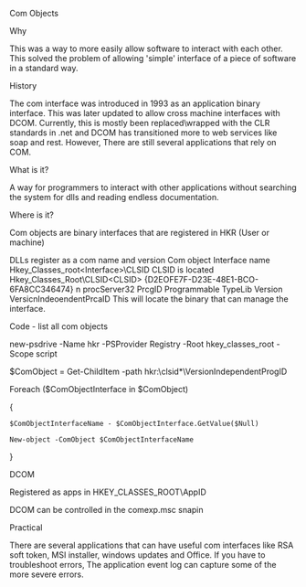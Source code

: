 Com Objects

 

Why

This was a way to more easily allow software to interact with each other. This solved the problem of allowing 'simple' interface of a piece of software in a standard way.

 

History

The com interface was introduced in 1993 as an application binary interface. This was later updated to allow cross machine interfaces with DCOM. Currently, this is mostly been replaced\wrapped with the CLR standards in .net and DCOM has transitioned more to web services like soap and rest. However, There are still several applications that rely on COM.

 

What is it?

A way for programmers to interact with other applications without searching the system for dlls and reading endless documentation.

 

Where is it?

Com objects are binary interfaces that are registered in HKR (User or machine)

DLLs register as a com name and version
Com object Interface name
Hkey_Classes_root\<Interface>\CLSID
CLSID is located
Hkey_Classes_Root\CLSID\<CLSID>
{D2EOFE7F-D23E-48E1-BCO-6FA8CC346474} 
n procServer32 
PrcgID 
Programmable 
TypeLib 
Version 
VersicnIndeoendentPrcaID
This will locate the binary that can manage the interface.
 

Code - list all com objects

new-psdrive -Name hkr -PSProvider Registry -Root hkey_classes_root -Scope script

$ComObject = Get-ChildItem -path hkr:\clsid\*\VersionIndependentProgID

 

Foreach ($ComObjectInterface in $ComObject)

{

    $ComObjectInterfaceName - $ComObjectInterface.GetValue($Null)

    New-object -ComObject $ComObjectInterfaceName

 

}

 

DCOM

Registered as apps in
 HKEY_CLASSES_ROOT\AppID

 

DCOM can be controlled in the comexp.msc snapin

 

Practical

There are several applications that can have useful com interfaces like RSA soft token, MSI installer, windows updates and Office.
If you have to troubleshoot errors, The application event log can capture some of the more severe errors. 